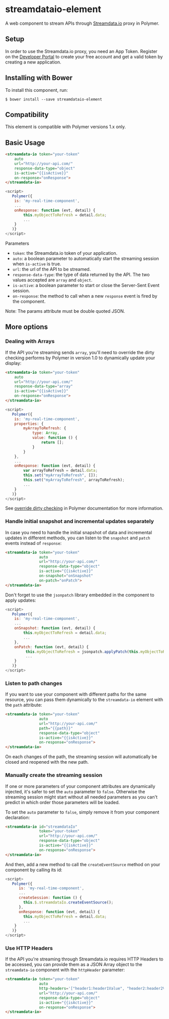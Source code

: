 # streamdataio-element

A web component to stream APIs through [Streamdata.io](http://www.streamdata.io) proxy in Polymer.

## Setup

In order to use the Streamdata.io proxy, you need an App Token. Register on the [Developer Portal](https://portal.streamdata.io/#/register) to create your free account and get a valid token by creating a new application.

## Installing with Bower

To install this component, run: 

```shell
$ bower install --save streamdataio-element
```

## Compatibility

This element is compatible with Polymer versions 1.x only.

## Basic Usage

```HTML
<streamdata-io token="your-token"
    auto
    url="http://your-api.com/"
    response-data-type="object"
    is-active="{{isActive}}"
    on-response="onResponse">
</streamdata-io>
```
```js
<script>
   Polymer({
    is: 'my-real-time-component',
    ...
    onResponse: function (evt, detail) {
        this.myObjectToRefresh = detail.data;
        ...
    }
   )}
</script>
```

Parameters
* `token`: the Streamdata.io token of your application.
* `auto`: a boolean parameter to automatically start the streaming session when `is-active` is true.
* `url`: the url of the API to be streamed.
* `response-data-type`: the type of data returned by the API. The two values accepted are `array` and `object`.
* `is-active`: a boolean parameter to start or close the Server-Sent Event session.
* `on-response`: the method to call when a new `response` event is fired by the component.

Note: The params attribute must be double quoted JSON.

## More options

### Dealing with Arrays

If the API you're streaming sends `array`, you'll need to override the dirty checking performs by Polymer in version 1.0 to dynamically update your display:

```HTML
<streamdata-io token="your-token"
    auto
    url="http://your-api.com/"
    response-data-type="array"
    is-active="{{isActive}}"
    on-response="onResponse">
</streamdata-io>
```
```js
<script>
   Polymer({
    is: 'my-real-time-component',
    properties: {
        myArrayToRefresh: {
            type: Array,
            value: function () {
                return [];
            }
        }
    },
    ...
    onResponse: function (evt, detail) {
        var arrayToRefresh = detail.data;
        this.set("myArrayToRefresh", []);
        this.set("myArrayToRefresh", arrayToRefresh);
        ...
    }
   )}
</script>
```

See [override dirty checking](https://www.polymer-project.org/1.0/docs/devguide/model-data#override-dirty-check) in Polymer documentation for more information.

### Handle initial snapshot and incremental updates separately

In case you need to handle the initial snapshot of data and incremental updates in different methods, you can listen to the `snapshot` and `patch` events instead of `response`:

```HTML
<streamdata-io token="your-token"
               auto
               url="http://your-api.com/"
               response-data-type="object"
               is-active="{{isActive}}"
               on-snapshot="onSnapshot"
               on-patch="onPatch">
</streamdata-io>
```

Don't forget to use the `jsonpatch` library embedded in the component to apply updates:

```js
<script>
   Polymer({
    is: 'my-real-time-component',
    ...
    onSnapshot: function (evt, detail) {
        this.myObjectToRefresh = detail.data;
        ...
    },
    onPatch: function (evt, detail) {
         this.myObjectToRefresh = jsonpatch.applyPatch(this.myObjectToRefresh, patch).newDocument;
         ...
    }
   )}
</script>
```

### Listen to path changes

If you want to use your component with different paths for the same resource, you can pass them dynamically to the `streamdata-io` element with the `path` attribute:

```HTML
<streamdata-io token="your-token"
               auto
               url="http://your-api.com/"
               path="{{path}}"
               response-data-type="object"
               is-active="{{isActive}}"
               on-response="onResponse">
</streamdata-io>
```

On each changes of the path, the streaming session will automatically be closed and reopened with the new path.

### Manually create the streaming session

If one or more parameters of your component attributes are dynamically injected, it's safer to set the `auto` parameter to `false`. Otherwise the streaming session might start without all needed parameters as you can't predict in which order those parameters will be loaded.

To set the `auto` parameter to `false`, simply remove it from your component declaration:

```HTML
<streamdata-io id="streamdataIo"
               token="your-token"
               url="http://your-api.com/"
               response-data-type="object"
               is-active="{{isActive}}"
               on-response="onResponse">
</streamdata-io>
```

And then, add a new method to call the `createEventSource` method on your component by calling its id:

```js
<script>
   Polymer({
      is: 'my-real-time-component',
      ...
      createSession: function () {
        this.$.streamdataIo.createEventSource();
      },
      onResponse: function (evt, detail) {
        this.myObjectToRefresh = detail.data;
        ...
    }
   )}
</script>
```

### Use HTTP Headers

If the API you're streaming through Streamdata.io requires HTTP Headers to be accessed, you can provide them as a JSON Array object to the `streamdata-io` component with the `httpHeader` parameter:

```HTML
<streamdata-io token="your-token"
               auto
               http-headers='["header1:header1Value", "header2:header2Value"]'
               url="http://your-api.com/"
               response-data-type="object"
               is-active="{{isActive}}"
               on-response="onResponse">
</streamdata-io>
```